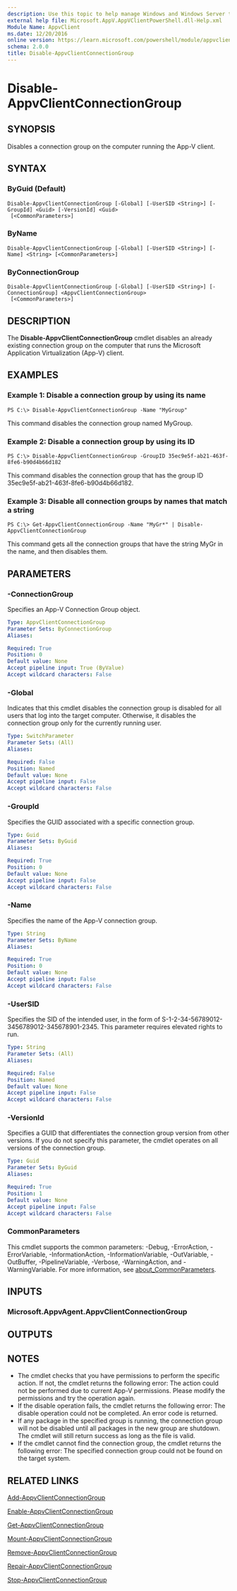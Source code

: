 ```yaml
---
description: Use this topic to help manage Windows and Windows Server technologies with Windows PowerShell.
external help file: Microsoft.AppV.AppVClientPowerShell.dll-Help.xml
Module Name: AppvClient
ms.date: 12/20/2016
online version: https://learn.microsoft.com/powershell/module/appvclient/disable-appvclientconnectiongroup?view=windowsserver2016-ps&wt.mc_id=ps-gethelp
schema: 2.0.0
title: Disable-AppvClientConnectionGroup
---
```


# Disable-AppvClientConnectionGroup

## SYNOPSIS
Disables a connection group on the computer running the App-V client.

## SYNTAX

### ByGuid (Default)
```
Disable-AppvClientConnectionGroup [-Global] [-UserSID <String>] [-GroupId] <Guid> [-VersionId] <Guid>
 [<CommonParameters>]
```

### ByName
```
Disable-AppvClientConnectionGroup [-Global] [-UserSID <String>] [-Name] <String> [<CommonParameters>]
```

### ByConnectionGroup
```
Disable-AppvClientConnectionGroup [-Global] [-UserSID <String>] [-ConnectionGroup] <AppvClientConnectionGroup>
 [<CommonParameters>]
```

## DESCRIPTION
The **Disable-AppvClientConnectionGroup** cmdlet disables an already existing connection group on the computer that runs the Microsoft Application Virtualization (App-V) client.

## EXAMPLES

### Example 1: Disable a connection group by using its name
```
PS C:\> Disable-AppvClientConnectionGroup -Name "MyGroup"
```

This command disables the connection group named MyGroup.

### Example 2: Disable a connection group by using its ID
```
PS C:\> Disable-AppvClientConnectionGroup -GroupID 35ec9e5f-ab21-463f-8fe6-b90d4b66d182
```

This command disables the connection group that has the group ID 35ec9e5f-ab21-463f-8fe6-b90d4b66d182.

### Example 3: Disable all connection groups by names that match a string
```
PS C:\> Get-AppvClientConnectionGroup -Name "MyGr*" | Disable-AppvClientConnectionGroup
```

This command gets all the connection groups that have the string MyGr in the name, and then disables them.

## PARAMETERS

### -ConnectionGroup
Specifies an App-V Connection Group object.

```yaml
Type: AppvClientConnectionGroup
Parameter Sets: ByConnectionGroup
Aliases: 

Required: True
Position: 0
Default value: None
Accept pipeline input: True (ByValue)
Accept wildcard characters: False
```

### -Global
Indicates that this cmdlet disables the connection group is disabled for all users that log into the target computer.
Otherwise, it disables the connection group only for the currently running user.

```yaml
Type: SwitchParameter
Parameter Sets: (All)
Aliases: 

Required: False
Position: Named
Default value: None
Accept pipeline input: False
Accept wildcard characters: False
```

### -GroupId
Specifies the GUID associated with a specific connection group.

```yaml
Type: Guid
Parameter Sets: ByGuid
Aliases: 

Required: True
Position: 0
Default value: None
Accept pipeline input: False
Accept wildcard characters: False
```

### -Name
Specifies the name of the App-V connection group.

```yaml
Type: String
Parameter Sets: ByName
Aliases: 

Required: True
Position: 0
Default value: None
Accept pipeline input: False
Accept wildcard characters: False
```

### -UserSID
Specifies the SID of the intended user, in the form of S-1-2-34-56789012-3456789012-345678901-2345.
This parameter requires elevated rights to run.

```yaml
Type: String
Parameter Sets: (All)
Aliases: 

Required: False
Position: Named
Default value: None
Accept pipeline input: False
Accept wildcard characters: False
```

### -VersionId
Specifies a GUID that differentiates the connection group version from other versions.
If you do not specify this parameter, the cmdlet operates on all versions of the connection group.

```yaml
Type: Guid
Parameter Sets: ByGuid
Aliases: 

Required: True
Position: 1
Default value: None
Accept pipeline input: False
Accept wildcard characters: False
```

### CommonParameters
This cmdlet supports the common parameters: -Debug, -ErrorAction, -ErrorVariable, -InformationAction, -InformationVariable, -OutVariable, -OutBuffer, -PipelineVariable, -Verbose, -WarningAction, and -WarningVariable. For more information, see [about_CommonParameters](https://go.microsoft.com/fwlink/?LinkID=113216).

## INPUTS

### Microsoft.AppvAgent.AppvClientConnectionGroup

## OUTPUTS

## NOTES
* The cmdlet checks that you have permissions to perform the specific action. If not, the cmdlet returns the following error: The action could not be performed due to current App-V permissions. Please modify the permissions and try the operation again.
* If the disable operation fails, the cmdlet returns the following error: The disable operation could not be completed. An error code is returned.
* If any package in the specified group is running, the connection group will not be disabled until all packages in the new group are shutdown. The cmdlet will still return success as long as the file is valid.
* If the cmdlet cannot find the connection group, the cmdlet returns the following error: The specified connection group could not be found on the target system.

## RELATED LINKS

[Add-AppvClientConnectionGroup](./Add-AppvClientConnectionGroup.md)

[Enable-AppvClientConnectionGroup](./Enable-AppvClientConnectionGroup.md)

[Get-AppvClientConnectionGroup](./Get-AppvClientConnectionGroup.md)

[Mount-AppvClientConnectionGroup](./Mount-AppvClientConnectionGroup.md)

[Remove-AppvClientConnectionGroup](./Remove-AppvClientConnectionGroup.md)

[Repair-AppvClientConnectionGroup](./Repair-AppvClientConnectionGroup.md)

[Stop-AppvClientConnectionGroup](./Stop-AppvClientConnectionGroup.md)

